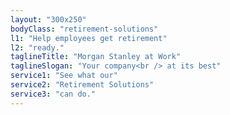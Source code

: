 ```yaml
---
layout: "300x250"
bodyClass: "retirement-solutions"
l1: "Help employees get retirement"
l2: "ready."
taglineTitle: "Morgan Stanley at Work"
taglineSlogan: "Your company<br /> at its best"
service1: "See what our"
service2: "Retirement Solutions"
service3: "can do."
---
```

